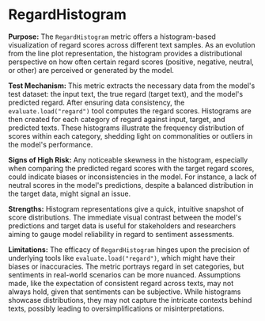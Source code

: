 # RegardHistogram

**Purpose:**
The `RegardHistogram` metric offers a histogram-based visualization of regard scores across different text
samples. As an evolution from the line plot representation, the histogram provides a distributional perspective
on how often certain regard scores (positive, negative, neutral, or other) are perceived or generated by the model.

**Test Mechanism:**
This metric extracts the necessary data from the model's test dataset: the input text, the true regard (target text),
and the model's predicted regard. After ensuring data consistency, the `evaluate.load("regard")` tool computes the
regard scores. Histograms are then created for each category of regard against input, target, and predicted texts.
These histograms illustrate the frequency distribution of scores within each category, shedding light on commonalities
or outliers in the model's performance.

**Signs of High Risk:**
Any noticeable skewness in the histogram, especially when comparing the predicted regard scores with the target regard
scores, could indicate biases or inconsistencies in the model. For instance, a lack of neutral scores in the model's
predictions, despite a balanced distribution in the target data, might signal an issue.

**Strengths:**
Histogram representations give a quick, intuitive snapshot of score distributions. The immediate visual contrast
between the model's predictions and target data is useful for stakeholders and researchers aiming to gauge
model reliability in regard to sentiment assessments.

**Limitations:**
The efficacy of `RegardHistogram` hinges upon the precision of underlying tools like `evaluate.load("regard")`, which
might have their biases or inaccuracies. The metric portrays regard in set categories, but sentiments in real-world scenarios
can be more nuanced. Assumptions made, like the expectation of consistent regard across texts, may not always hold, given that
sentiments can be subjective. While histograms showcase distributions, they may not capture the intricate contexts behind
texts, possibly leading to oversimplifications or misinterpretations.